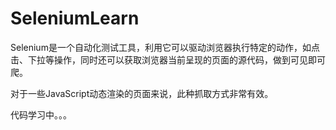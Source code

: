 # SeleniumLearn

Selenium是一个自动化测试工具，利用它可以驱动浏览器执行特定的动作，如点击、下拉等操作，同时还可以获取浏览器当前呈现的页面的源代码，做到可见即可爬。

对于一些JavaScript动态渲染的页面来说，此种抓取方式非常有效。

代码学习中。。。
